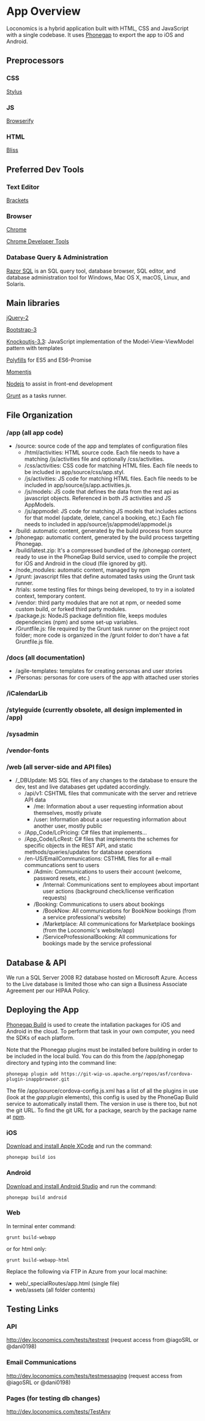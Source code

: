 # App Overview
Loconomics is a hybrid application built with HTML, CSS and JavaScript with a single codebase. It uses [Phonegap](http://phonegap.com/) to export the app to iOS and Android.

## Preprocessors
### CSS 
[Stylus](http://stylus-lang.com)

### JS 
[Browserify](http://browserify.org/)

### HTML 
[Bliss](html)

## Preferred Dev Tools
### Text Editor
[Brackets](http://brackets.io/)

### Browser
[Chrome](https://www.google.com/chrome/browser/desktop/index.html)

[Chrome Developer Tools](https://developer.chrome.com/devtools)

### Database Query & Administration
[Razor SQL](https://razorsql.com/) is an SQL query tool, database browser, SQL editor, and database administration tool for Windows, Mac OS X, macOS, Linux, and Solaris.

## Main libraries
[jQuery-2](https://jquery.com)

[Bootstrap-3](http://getbootstrap.com)

[Knockoutjs-3.3](http://knockoutjs.com): JavaScript implementation of the Model-View-ViewModel pattern with templates

[Polyfills](https://www.npmjs.com/package/js-polyfills) for ES5 and ES6-Promise

[Momentjs](http://momentjs.com/)

[Nodejs](https://nodejs.org/en/) to assist in front-end development

[Grunt](http://gruntjs.com/) as a tasks runner.


## File Organization
### /app (all app code)
  - /source: source code of the app and templates of configuration files
    - /html/activities: HTML source code. Each file needs to have a matching /js/activities file and optionally /css/activities.   
    - /css/activities: CSS code for matching HTML files. Each file needs to be included in app/source/css/app.styl.   
    - /js/activities: JS code for matching HTML files. Each file needs to be included in app/source/js/app.activities.js.   
    - /js/models: JS code that defines the data from the rest api as javascript objects. Referenced in both JS activities and JS AppModels.   
    - /js/appmodel: JS code for matching JS models that includes actions for that model (update, delete, cancel a booking, etc.) Each file needs to included in app/source/js/appmodel/appmodel.js
  - /build: automatic content, generated by the build process from source
  - /phonegap: automatic content, generated by the build process targetting Phonegap.
  - /build/latest.zip: It's a compressed bundled of the /phonegap content, ready to use in the PhoneGap Build service, used to compile the project for iOS and Android in the cloud (file ignored by git).
  - /node_modules: automatic content, managed by npm
  - /grunt: javascript files that define automated tasks using the Grunt task runner.
  - /trials: some testing files for things being developed, to try in a isolated context, temporary content.
  - /vendor: third party modules that are not at npm, or needed some custom build, or forked third party modules.
  - /package.js: NodeJS package definition file, keeps modules dependencies (npm) and some set-up variables.
  - /Gruntfile.js: file required by the Grunt task runner on the project root folder; more code is organized in the /grunt folder to don't have a fat Gruntfile.js file.

### /docs (all documentation)
- /agile-templates: templates for creating personas and user stories
- /Personas: personas for core users of the app with attached user stories

### /iCalendarLib

### /styleguide (currently obsolete, all design implemented in /app)

### /sysadmin

### /vendor-fonts

### /web (all server-side and API files)
- /_DBUpdate: MS SQL files of any changes to the database to ensure the dev, test and live databases get updated accordingly.
  - /api/v1: CSHTML files that communicate with the server and retrieve API data
    - /me: Information about a user requesting information about themselves, mostly private  
    - /user: Information about a user requesting information about another user, mostly public  
  - /App_Code/LcPricing: C# files that implements...
  - /App_Code/LcRest: C# files that implements the schemes for specific objects in the REST API, and static methods/queries/updates for database operations
  - /en-US/EmailCommunications: CSTHML files for all e-mail communcations sent to users
    - /Admin: Communications to users their account (welcome, password resets, etc.) 
      - /Internal: Communications sent to employees about important user actions (background check/license verification requests)
    - /Booking: Communications to users about bookings
      - /BookNow: All communications for BookNow bookings (from a service professional's website)
      - /Marketplace: All communications for Marketplace bookings (from the Loconomic's website/app)
      - /ServiceProfessionalBooking: All communications for bookings made by the service professional 

## Database & API 
We run a SQL Server 2008 R2 database hosted on Microsoft Azure. Access to the Live database is limited those who can sign a Business Associate Agreement per our HIPAA Policy.


## Deploying the App

[Phonegap Build](https://build.phonegap.com/) is used to create the intallation packages for iOS and Android in the cloud. To perform that task in your own computer, you need the SDKs of each platform.

Note that the Phonegap plugins must be installed before building in order to be included in the local build. You can do this from the /app/phonegap directory and typing into the command line:
```
phonegap plugin add https://git-wip-us.apache.org/repos/asf/cordova-plugin-inappbrowser.git
```
The file /app/source/cordova-config.js.xml has a list of all the plugins in use (look at the *gap:plugin* elements), this config is used by the PhoneGap Build service to automatically install them. The version in use is there too, but not the git URL. To find the git URL for a package, search by the package name at [npm](https://www.npmjs.com/).

### iOS 
[Download and install Apple XCode](https://itunes.apple.com/us/app/xcode/id497799835?mt=12) and run the command:
```
phonegap build ios
```  

### Android
[Download and install Android Studio](https://developer.android.com/studio/index.html) and run the command:
```
phonegap build android
```

### Web
In terminal enter command:
```
grunt build-webapp
```
or for html only:
```
grunt build-webapp-html 
```
Replace the following via FTP in Azure from your local machine:
- web/_specialRoutes/app.html (single file)
- web/assets (all folder contents)

## Testing Links

### API
http://dev.loconomics.com/tests/testrest (request access from @iagoSRL or @dani0198)

### Email Communications
http://dev.loconomics.com/tests/testmessaging (request access from @iagoSRL or @dani0198)

### Pages (for testing db changes)
http://dev.loconomics.com/tests/TestAny 







